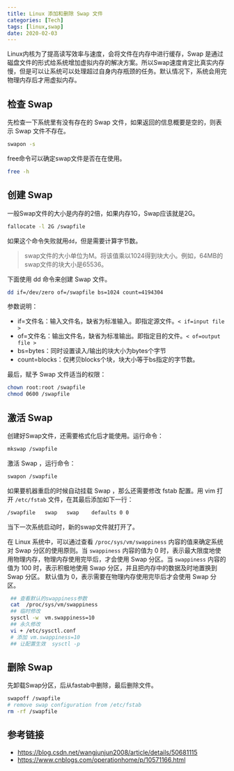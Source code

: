 ```yaml
---
title: Linux 添加和删除 Swap 文件
categories: [Tech]
tags: [linux,swap]
date: 2020-02-03
---
```

Linux内核为了提高读写效率与速度，会将文件在内存中进行缓存，Swap 是通过磁盘文件的形式给系统增加虚拟内存的解决方案。所以Swap速度肯定比真实内存慢，但是可以让系统可以处理超过自身内存瓶颈的任务。默认情况下，系统会用完物理内存后才用虚拟内存。

## 检查 Swap

先检查一下系统里有没有存在的 Swap 文件，如果返回的信息概要是空的，则表示 Swap 文件不存在。

```bash
swapon -s
```

free命令可以确定swap文件是否在在使用。

```bash
free -h
```

## 创建 Swap

一般Swap文件的大小是内存的2倍，如果内存1G，Swap应该就是2G。

```bash
fallocate -l 2G /swapfile
```

如果这个命令失败就用`dd`，但是需要计算字节数。  

> swap文件的大小单位为M。将该值乘以1024得到块大小。例如，64MB的swap文件的块大小是65536。

下面使用 dd 命令来创建 Swap 文件。

```bash
dd if=/dev/zero of=/swapfile bs=1024 count=4194304
```

参数说明：

- if=文件名：输入文件名，缺省为标准输入。即指定源文件。`< if=input file >`
- of=文件名：输出文件名，缺省为标准输出。即指定目的文件。`< of=output file >`
- bs=bytes：同时设置读入/输出的块大小为bytes个字节
- count=blocks：仅拷贝blocks个块，块大小等于bs指定的字节数。

最后，赋予 Swap 文件适当的权限：

```bash
chown root:root /swapfile 
chmod 0600 /swapfile
```

## 激活 Swap

创建好Swap文件，还需要格式化后才能使用。运行命令：

```bash
mkswap /swapfile
```

激活 Swap ，运行命令：

```bash
swapon /swapfile
```

如果要机器重启的时候自动挂载 Swap ，那么还需要修改 fstab 配置。用 vim 打开 `/etc/fstab` 文件，在其最后添加如下一行：

```bash
/swapfile   swap   swap    defaults 0 0
```

当下一次系统启动时，新的swap文件就打开了。

在 Linux 系统中，可以通过查看 `/proc/sys/vm/swappiness` 内容的值来确定系统对 Swap 分区的使用原则。当 `swappiness` 内容的值为 0 时，表示最大限度地使用物理内存，物理内存使用完毕后，才会使用 Swap 分区。当 `swappiness` 内容的值为 100 时，表示积极地使用 Swap 分区，并且把内存中的数据及时地置换到 Swap 分区。 默认值为 0，表示需要在物理内存使用完毕后才会使用 Swap 分区。

```bash
 ## 查看默认的swappiness参数 
 cat  /proc/sys/vm/swappiness 
 ## 临时修改 
 sysctl -w  vm.swappiness=10 
 ## 永久修改 
 vi + /etc/sysctl.conf 
 # 添加 vm.swappiness=10 
 ## 让配置生效  sysctl -p 
```

## 删除 Swap

先卸载Swap分区，后从fastab中删除，最后删除文件。
```bash
swapoff /swapfile
# remove swap configuration from /etc/fstab
rm -rf /swapfile
```

## 参考链接

- https://blog.csdn.net/wangjunjun2008/article/details/50681115
- https://www.cnblogs.com/operationhome/p/10571166.html


